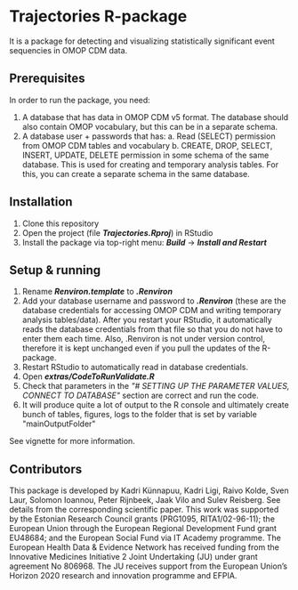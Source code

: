 # Trajectories R-package

It is a package for detecting and visualizing statistically significant event sequencies in OMOP CDM data.

## Prerequisites

In order to run the package, you need:

1. A database that has data in OMOP CDM v5 format. The database should also contain OMOP vocabulary, but this can be in a separate schema.
2. A database user + passwords that has:
 a. Read (SELECT) permission from OMOP CDM tables and vocabulary
 b. CREATE, DROP, SELECT, INSERT, UPDATE, DELETE permission in some schema of the same database. This is used for creating and temporary analysis tables. For this, you can create a separate schema in the same database.

## Installation

1. Clone this repository
2. Open the project (file ***Trajectories.Rproj***) in RStudio
3. Install the package via top-right menu: ***Build*** -> ***Install and Restart***

## Setup & running

1. Rename ***Renviron.template*** to ***.Renviron***
2. Add your database username and password to ***.Renviron*** (these are the database credentials for accessing OMOP CDM and writing temporary analysis tables/data). After you restart your RStudio, it automatically reads the database credentials from that file so that you do not have to enter them each time. Also, .Renviron is not under version control, therefore it is kept unchanged even if you pull the updates of the R-package.
3. Restart RStudio to automatically read in database credentials.
4. Open ***extras/CodeToRunValidate.R***
5. Check that parameters in the *"# SETTING UP THE PARAMETER VALUES, CONNECT TO DATABASE"* section are correct and run the code.
6. It will produce quite a lot of output to the R console and ultimately create bunch of tables, figures, logs to the folder that is set by variable "mainOutputFolder"

See vignette for more information.

## Contributors

This package is developed by Kadri Künnapuu, Kadri Ligi, Raivo Kolde, Sven Laur, Solomon Ioannou, Peter Rijnbeek, Jaak Vilo and Sulev Reisberg. See details from the corresponding scientific paper. This work was supported by the Estonian Research Council grants (PRG1095, RITA1/02-96-11); the European Union through the European Regional Development Fund grant EU48684; and the European Social Fund via IT Academy programme. The European Health Data & Evidence Network has received funding from the Innovative Medicines Initiative 2 Joint Undertaking (JU) under grant agreement No 806968. The JU receives support from the European Union’s Horizon 2020 research and innovation programme and EFPIA.
